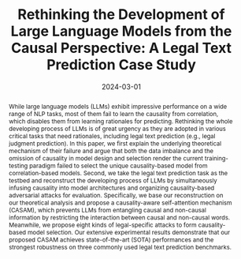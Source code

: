 ---
title: 'Rethinking the Development of Large Language Models from the Causal Perspective: A Legal Text Prediction Case Study'
authors:
- admin
- Lingwei Zhang
- Yiran Liu
- Yang Yu
date: '2024-03-01' # 2023-12-01T00:00:00Z
publishDate: '2024-11-27T12:52:59.485146Z'
publication_types:
- paper-conference
publication: 'Proceedings of the AAAI Conference on Artificial Intelligence'
publication_short: AAAI 2024
doi: 10.1609/aaai.v38i19.30086

abstract: While large language models (LLMs) exhibit impressive performance on a wide range of NLP tasks, most of them fail to learn the causality from correlation, which disables them from learning rationales for predicting. Rethinking the whole developing process of LLMs is of great urgency as they are adopted in various critical tasks that need rationales, including legal text prediction (e.g., legal judgment prediction). In this paper, we first explain the underlying theoretical mechanism of their failure and argue that both the data imbalance and the omission of causality in model design and selection render the current training-testing paradigm failed to select the unique causality-based model from correlation-based models. Second, we take the legal text prediction task as the testbed and reconstruct the developing process of LLMs by simultaneously infusing causality into model architectures and organizing causality-based adversarial attacks for evaluation. Specifically, we base our reconstruction on our theoretical analysis and propose a causality-aware self-attention mechanism (CASAM), which prevents LLMs from entangling causal and non-causal information by restricting the interaction between causal and non-causal words. Meanwhile, we propose eight kinds of legal-specific attacks to form causality-based model selection. Our extensive experimental results demonstrate that our proposed CASAM achieves state-of-the-art (SOTA) performances and the strongest robustness on three commonly used legal text prediction benchmarks.

# Summary. An optional shortened abstract.
# summary: Lorem ipsum dolor sit amet, consectetur adipiscing elit. Duis posuere tellus ac convallis placerat. Proin tincidunt magna sed ex sollicitudin condimentum.

tags: []

# Display this page in the Featured widget?
featured: False

# Custom links (uncomment lines below)
# links:
# - name: Custom Link
#   url: https://aclanthology.org/2023.acl-long.354/

url_pdf: publications/aaai2024.pdf
url_code: 'https://github.com/Carrot-Red/Rethink-LLM-development'
# url_dataset: 'https://github.com/Hytn/DocRED-HWE'
# url_poster: ''
# url_project: ''
# url_slides: ''
# url_source: 'https://github.com/HugoBlox/hugo-blox-builder'
# url_video: 'https://aclanthology.org/2023.acl-long.354.mp4'

# Featured image
# To use, add an image named `featured.jpg/png` to your page's folder.
# image:
#   caption: 'Image credit: [**Unsplash**](https://unsplash.com/photos/pLCdAaMFLTE)'
#   focal_point: ''
#   preview_only: false

# Associated Projects (optional).
#   Associate this publication with one or more of your projects.
#   Simply enter your project's folder or file name without extension.
#   E.g. `internal-project` references `content/project/internal-project/index.md`.
#   Otherwise, set `projects: []`.
projects: []
  # - example

# Slides (optional).
#   Associate this publication with Markdown slides.
#   Simply enter your slide deck's filename without extension.
#   E.g. `slides: "example"` references `content/slides/example/index.md`.
#   Otherwise, set `slides: ""`.
slides: ""
# slides: example
---
